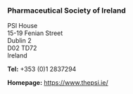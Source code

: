 ###  Pharmaceutical Society of Ireland

PSI House  
15-19 Fenian Street  
Dublin 2  
D02 TD72  
Ireland

**Tel:** +353 (0)1 2837294

**Homepage:** [ https://www.thepsi.ie/ ](https://www.thepsi.ie/)
